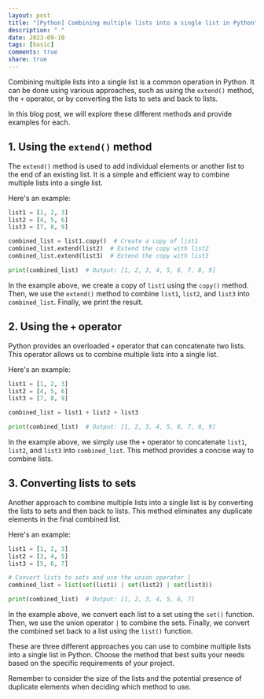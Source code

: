 ```yaml
---
layout: post
title: "[Python] Combining multiple lists into a single list in Python"
description: " "
date: 2023-09-10
tags: [basic]
comments: true
share: true
---
```


Combining multiple lists into a single list is a common operation in Python. It can be done using various approaches, such as using the `extend()` method, the `+` operator, or by converting the lists to sets and back to lists.

In this blog post, we will explore these different methods and provide examples for each.

## 1. Using the `extend()` method

The `extend()` method is used to add individual elements or another list to the end of an existing list. It is a simple and efficient way to combine multiple lists into a single list.

Here's an example:

```python
list1 = [1, 2, 3]
list2 = [4, 5, 6]
list3 = [7, 8, 9]

combined_list = list1.copy()  # Create a copy of list1
combined_list.extend(list2)  # Extend the copy with list2
combined_list.extend(list3)  # Extend the copy with list3

print(combined_list)  # Output: [1, 2, 3, 4, 5, 6, 7, 8, 9]
```

In the example above, we create a copy of `list1` using the `copy()` method. Then, we use the `extend()` method to combine `list1`, `list2`, and `list3` into `combined_list`. Finally, we print the result.

## 2. Using the `+` operator

Python provides an overloaded `+` operator that can concatenate two lists. This operator allows us to combine multiple lists into a single list.

Here's an example:

```python
list1 = [1, 2, 3]
list2 = [4, 5, 6]
list3 = [7, 8, 9]

combined_list = list1 + list2 + list3

print(combined_list)  # Output: [1, 2, 3, 4, 5, 6, 7, 8, 9]
```

In the example above, we simply use the `+` operator to concatenate `list1`, `list2`, and `list3` into `combined_list`. This method provides a concise way to combine lists.

## 3. Converting lists to sets

Another approach to combine multiple lists into a single list is by converting the lists to sets and then back to lists. This method eliminates any duplicate elements in the final combined list.

Here's an example:

```python
list1 = [1, 2, 3]
list2 = [3, 4, 5]
list3 = [5, 6, 7]

# Convert lists to sets and use the union operator |
combined_list = list(set(list1) | set(list2) | set(list3))

print(combined_list)  # Output: [1, 2, 3, 4, 5, 6, 7]
```

In the example above, we convert each list to a set using the `set()` function. Then, we use the union operator `|` to combine the sets. Finally, we convert the combined set back to a list using the `list()` function.

These are three different approaches you can use to combine multiple lists into a single list in Python. Choose the method that best suits your needs based on the specific requirements of your project.

Remember to consider the size of the lists and the potential presence of duplicate elements when deciding which method to use.